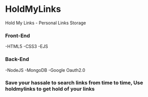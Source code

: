 # HoldMyLinks
Hold My Links - Personal Links Storage
### Front-End
-HTML5
-CSS3
-EJS
### Back-End
-NodeJS
-MongoDB
-Google Oauth2.0

### Save your hassale to search links from time to time, Use holdmylinks to get hold of your links
